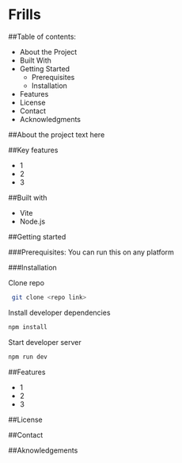 # Frills
<!-- Optional: Add a project logo if available -->

##Table of contents:

- About the Project
- Built With
- Getting Started
  - Prerequisites
  - Installation
- Features
- License
- Contact
- Acknowledgments

##About the project
text here

##Key features
- 1
- 2
- 3

##Built with
- Vite
- Node.js

##Getting started

###Prerequisites:
  You can run this on any platform

###Installation

Clone repo
```bash
 git clone <repo link>
```

Install developer dependencies
```bash
npm install
```

Start developer server
```bash
npm run dev
```

##Features
- 1
- 2
- 3

##License

##Contact

##Aknowledgements

  
  
  
